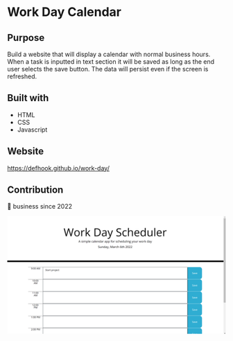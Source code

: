 # Work Day Calendar

## Purpose
 Build a website that will display a calendar with normal business hours. When a task is inputted in text section it will be saved as long as the end user selects the save button. The data will persist even if the screen is refreshed.

## Built with 
* HTML
* CSS
* Javascript

## Website
https://defhook.github.io/work-day/

## Contribution
🙉 business since 2022

![](/assets/images/work.png)

